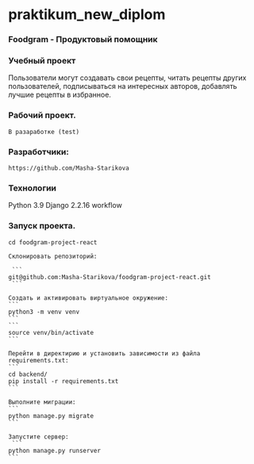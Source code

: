 # praktikum_new_diplom
### Foodgram - Продуктовый помощник

### Учебный проект
Пользователи могут создавать свои рецепты, читать рецепты других пользователей, подписываться на интересных авторов, добавлять лучшие рецепты в избранное.

### Рабочий проект.

```
В разаработке (test)
```

### Разработчики:
```
https://github.com/Masha-Starikova
```

### Технологии
Python 3.9
Django 2.2.16
workflow

### Запуск проекта.

```
cd foodgram-project-react
```

    Склонировать репозиторий:

     ```
    git@github.com:Masha-Starikova/foodgram-project-react.git
     ```

    Cоздать и активировать виртуальное окружение:
    ```
    python3 -m venv venv
    ```
    ```
    source venv/bin/activate
    ```
    
    Перейти в директирию и установить зависимости из файла requirements.txt:
    ```
    cd backend/
    pip install -r requirements.txt
    ```

    Выполните миграции:
    ```
    python manage.py migrate
    ```

    Запустите сервер:
     ```
    python manage.py runserver
    ```